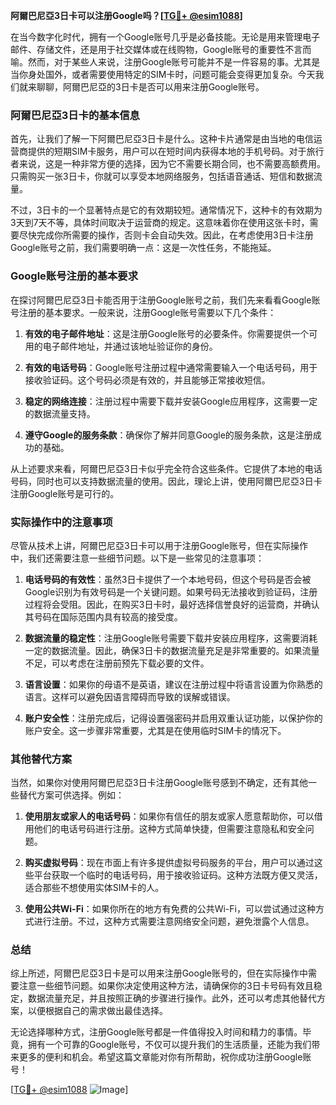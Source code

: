 **阿爾巴尼亞3日卡可以注册Google吗？[[TG💪+ @esim1088](https://t.me/s/esim1088)]**

在当今数字化时代，拥有一个Google账号几乎是必备技能。无论是用来管理电子邮件、存储文件，还是用于社交媒体或在线购物，Google账号的重要性不言而喻。然而，对于某些人来说，注册Google账号可能并不是一件容易的事。尤其是当你身处国外，或者需要使用特定的SIM卡时，问题可能会变得更加复杂。今天我们就来聊聊，阿爾巴尼亞的3日卡是否可以用来注册Google账号。

### 阿爾巴尼亞3日卡的基本信息

首先，让我们了解一下阿爾巴尼亞3日卡是什么。这种卡片通常是由当地的电信运营商提供的短期SIM卡服务，用户可以在短时间内获得本地的手机号码。对于旅行者来说，这是一种非常方便的选择，因为它不需要长期合同，也不需要高额费用。只需购买一张3日卡，你就可以享受本地网络服务，包括语音通话、短信和数据流量。

不过，3日卡的一个显著特点是它的有效期较短。通常情况下，这种卡的有效期为3天到7天不等，具体时间取决于运营商的规定。这意味着你在使用这张卡时，需要尽快完成你所需要的操作，否则卡会自动失效。因此，在考虑使用3日卡注册Google账号之前，我们需要明确一点：这是一次性任务，不能拖延。

### Google账号注册的基本要求

在探讨阿爾巴尼亞3日卡能否用于注册Google账号之前，我们先来看看Google账号注册的基本要求。一般来说，注册Google账号需要以下几个条件：

1. **有效的电子邮件地址**：这是注册Google账号的必要条件。你需要提供一个可用的电子邮件地址，并通过该地址验证你的身份。
   
2. **有效的电话号码**：Google账号注册过程中通常需要输入一个电话号码，用于接收验证码。这个号码必须是有效的，并且能够正常接收短信。

3. **稳定的网络连接**：注册过程中需要下载并安装Google应用程序，这需要一定的数据流量支持。

4. **遵守Google的服务条款**：确保你了解并同意Google的服务条款，这是注册成功的基础。

从上述要求来看，阿爾巴尼亞3日卡似乎完全符合这些条件。它提供了本地的电话号码，同时也可以支持数据流量的使用。因此，理论上讲，使用阿爾巴尼亞3日卡注册Google账号是可行的。

### 实际操作中的注意事项

尽管从技术上讲，阿爾巴尼亞3日卡可以用于注册Google账号，但在实际操作中，我们还需要注意一些细节问题。以下是一些常见的注意事项：

1. **电话号码的有效性**：虽然3日卡提供了一个本地号码，但这个号码是否会被Google识别为有效号码是一个关键问题。如果号码无法接收到验证码，注册过程将会受阻。因此，在购买3日卡时，最好选择信誉良好的运营商，并确认其号码在国际范围内具有较高的接受度。

2. **数据流量的稳定性**：注册Google账号需要下载并安装应用程序，这需要消耗一定的数据流量。因此，确保3日卡的数据流量充足是非常重要的。如果流量不足，可以考虑在注册前预先下载必要的文件。

3. **语言设置**：如果你的母语不是英语，建议在注册过程中将语言设置为你熟悉的语言。这样可以避免因语言障碍而导致的误解或错误。

4. **账户安全性**：注册完成后，记得设置强密码并启用双重认证功能，以保护你的账户安全。这一步骤非常重要，尤其是在使用临时SIM卡的情况下。

### 其他替代方案

当然，如果你对使用阿爾巴尼亞3日卡注册Google账号感到不确定，还有其他一些替代方案可供选择。例如：

1. **使用朋友或家人的电话号码**：如果你有信任的朋友或家人愿意帮助你，可以借用他们的电话号码进行注册。这种方式简单快捷，但需要注意隐私和安全问题。

2. **购买虚拟号码**：现在市面上有许多提供虚拟号码服务的平台，用户可以通过这些平台获取一个临时的电话号码，用于接收验证码。这种方法既方便又灵活，适合那些不想使用实体SIM卡的人。

3. **使用公共Wi-Fi**：如果你所在的地方有免费的公共Wi-Fi，可以尝试通过这种方式进行注册。不过，这种方式需要注意网络安全问题，避免泄露个人信息。

### 总结

综上所述，阿爾巴尼亞3日卡是可以用来注册Google账号的，但在实际操作中需要注意一些细节问题。如果你决定使用这种方法，请确保你的3日卡号码有效且稳定，数据流量充足，并且按照正确的步骤进行操作。此外，还可以考虑其他替代方案，以便根据自己的需求做出最佳选择。

无论选择哪种方式，注册Google账号都是一件值得投入时间和精力的事情。毕竟，拥有一个可靠的Google账号，不仅可以提升我们的生活质量，还能为我们带来更多的便利和机会。希望这篇文章能对你有所帮助，祝你成功注册Google账号！

[[TG💪+ @esim1088](https://t.me/s/esim1088) ![Image](https://i.postimg.cc/4NQfJmqS/Snipaste-2025-05-13-00-14-12.png)]